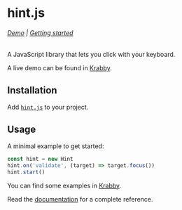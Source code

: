 # hint.js

###### [Demo][Krabby] | [Getting started](doc/tutorial.md)

A JavaScript library that lets you click with your keyboard.

A live demo can be found in [Krabby].

[Krabby]: https://krabby.netlify.com

## Installation

Add [`hint.js`](src/hint.js) to your project.

## Usage

A minimal example to get started:

``` javascript
const hint = new Hint
hint.on('validate', (target) => target.focus())
hint.start()
```

You can find some examples in [Krabby].

Read the [documentation](doc) for a complete reference.
